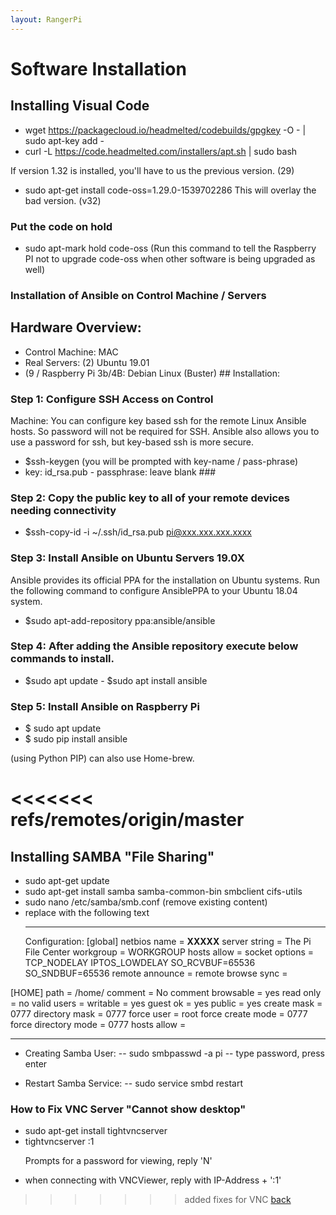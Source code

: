 ```yaml
---
layout: RangerPi
---
```


# Software Installation

## Installing Visual Code

- wget https://packagecloud.io/headmelted/codebuilds/gpgkey -O - | sudo apt-key add -
- curl -L https://code.headmelted.com/installers/apt.sh | sudo bash

If version 1.32 is installed, you'll have to us the previous version. (29)

- sudo apt-get install code-oss=1.29.0-1539702286 
This will overlay the bad version. (v32)

### Put the code on hold

- sudo apt-mark hold code-oss
     (Run this command to tell the Raspberry PI not to upgrade code-oss when other software is being upgraded as well)

### Installation of Ansible on Control Machine / Servers

## Hardware Overview:

- Control Machine: MAC
- Real Servers: (2) Ubuntu 19.01
- (9 / Raspberry Pi 3b/4B: Debian
  Linux (Buster) ## Installation:

### Step 1: Configure SSH Access on Control

Machine: You can configure key based ssh for the remote Linux Ansible hosts. So password will not be required for SSH. Ansible also allows you to use a password for ssh, but key-based ssh is more secure.

- \$ssh-keygen (you will be prompted with key-name / pass-phrase)
- key: id_rsa.pub - passphrase: leave blank ###

### Step 2: Copy the public key to all of your remote devices needing connectivity

- \$ssh-copy-id -i ~/.ssh/id_rsa.pub pi@xxx.xxx.xxx.xxxx

### Step 3: Install Ansible on Ubuntu Servers 19.0X

Ansible provides its official PPA for the
installation on Ubuntu systems. Run the following command to configure AnsiblePPA to your Ubuntu 18.04 system.

- \$sudo apt-add-repository ppa:ansible/ansible

### Step 4: After adding the Ansible repository execute below commands to install.

- \$sudo apt update - \$sudo apt install ansible

### Step 5: Install Ansible on Raspberry Pi

- \$ sudo apt update
- \$ sudo pip install ansible

(using Python PIP) can also use Home-brew.

<<<<<<< refs/remotes/origin/master
=======
## Installing SAMBA "File Sharing"

- sudo apt-get update
- sudo apt-get install samba samba-common-bin smbclient cifs-utils
- sudo nano /etc/samba/smb.conf (remove existing content)
- replace with the following text
  <hr>
  Configuration:
  [global]
  netbios name = <b>XXXXX</b>
  server string = The Pi File Center
  workgroup = WORKGROUP
  hosts allow =
  socket options = TCP_NODELAY IPTOS_LOWDELAY SO_RCVBUF=65536 SO_SNDBUF=65536
  remote announce =
  remote browse sync =

[HOME]
path = /home/
comment = No comment
browsable = yes
read only = no
valid users =
writable = yes
guest ok = yes
public = yes
create mask = 0777
directory mask = 0777
force user = root
force create mode = 0777
force directory mode = 0777
hosts allow =

<hr>

- Creating Samba User:
  -- sudo smbpasswd -a pi
  -- type password, press enter

* Restart Samba Service:
  -- sudo service smbd restart

### How to Fix VNC Server "Cannot show desktop"

- sudo apt-get install tightvncserver
- tightvncserver :1
  <p>Prompts for a password for viewing, reply 'N'</p>
- when connecting with VNCViewer, reply with IP-Address + ':1'

>>>>>>> added fixes for VNC
[back](./)
